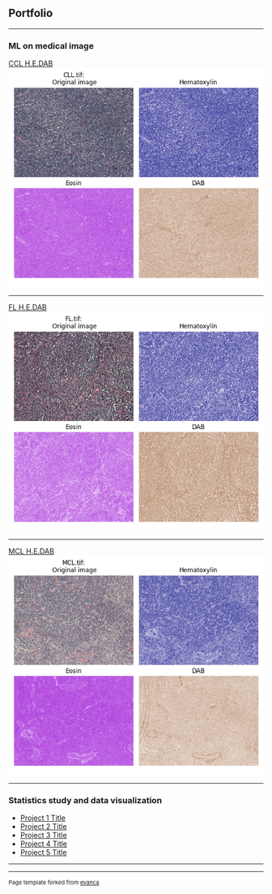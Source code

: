 ## Portfolio

---

### ML on medical image 

[CCL H.E.DAB](/sample_page)
<img src="https://raw.githubusercontent.com/cancer-research-data-inside/lymphoma_classifier/master/CLL_H_E_DAB.png?raw=true"/>

---
[FL H.E.DAB](/pdf/sample_presentation.pdf)
<img src="https://raw.githubusercontent.com/cancer-research-data-inside/lymphoma_classifier/master/FL_H_E_DAB.png"/>

---
[MCL H.E.DAB](http://example.com/)
<img src="https://raw.githubusercontent.com/cancer-research-data-inside/lymphoma_classifier/master/MCL_H_E_DAB.png?raw=true"/>

---

### Statistics study and data visualization

- [Project 1 Title](http://example.com/)
- [Project 2 Title](http://example.com/)
- [Project 3 Title](http://example.com/)
- [Project 4 Title](http://example.com/)
- [Project 5 Title](http://example.com/)

---




---
<p style="font-size:11px">Page template forked from <a href="https://github.com/evanca/quick-portfolio">evanca</a></p>
<!-- Remove above link if you don't want to attibute -->
